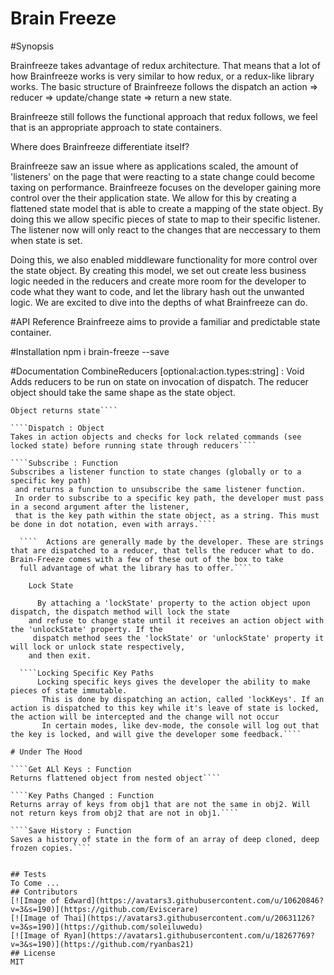 # Brain Freeze
#Synopsis

Brainfreeze takes advantage of redux architecture. That means that a lot of how Brainfreeze works is very similar to how redux, or a redux-like library works. The basic structure of Brainfreeze follows the dispatch an action => reducer => update/change state => return a new state.

Brainfreeze still follows the functional approach that redux follows, we feel that is an appropriate approach to state containers.

Where does Brainfreeze differentiate itself?

Brainfreeze saw an issue where as applications scaled, the amount of 'listeners' on the page that were reacting to a state change could become taxing on performance. Brainfreeze focuses on the developer gaining more control over the their application state. We allow for this by creating a flattened state model that is able to create a mapping of the state object. By doing this we allow specific pieces of state to map to their specific listener. The listener now will only react to the changes that are neccessary to them when state is set.

Doing this, we also enabled middleware functionality for more control over the state object. By creating this model, we set out create less business logic needed in the reducers and create more room for the developer to code what they want to code, and let the library hash out the unwanted logic. We are excited to dive into the depths of what Brainfreeze can do.

#API Reference
Brainfreeze aims to provide a familiar and predictable state container.

#Installation
        npm i brain-freeze --save

#Documentation
CombineReducers [optional:action.types:string] : Void
Adds reducers to be run on state on invocation of dispatch.
The reducer object should take the same shape as the state object.

```Get State : Object
Object returns state````

````Dispatch : Object
Takes in action objects and checks for lock related commands (see locked state) before running state through reducers````

````Subscribe : Function
Subscribes a listener function to state changes (globally or to a specific key path)
 and returns a function to unsubscribe the same listener function.
 In order to subscribe to a specific key path, the developer must pass in a second argument after the listener,
 that is the key path within the state object, as a string. This must be done in dot notation, even with arrays.````

  ````  Actions are generally made by the developer. These are strings that are dispatched to a reducer, that tells the reducer what to do. Brain-Freeze comes with a few of these out of the box to take
  full advantage of what the library has to offer.````

    Lock State

      By attaching a 'lockState' property to the action object upon dispatch, the dispatch method will lock the state
    and refuse to change state until it receives an action object with the 'unlockState' property. If the
     dispatch method sees the 'lockState' or 'unlockState' property it will lock or unlock state respectively,
    and then exit.

  ````Locking Specific Key Paths
      Locking specific keys gives the developer the ability to make pieces of state immutable.
       This is done by dispatching an action, called 'lockKeys'. If an action is dispatched to this key while it's leave of state is locked, the action will be intercepted and the change will not occur
       In certain modes, like dev-mode, the console will log out that the key is locked, and will give the developer some feedback.````

# Under The Hood

````Get ALl Keys : Function
Returns flattened object from nested object````

````Key Paths Changed : Function
Returns array of keys from obj1 that are not the same in obj2. Will not return keys from obj2 that are not in obj1.````

````Save History : Function
Saves a history of state in the form of an array of deep cloned, deep frozen copies.````


## Tests
To Come ...
## Contributors
[![Image of Edward](https://avatars3.githubusercontent.com/u/10620846?v=3&s=190)](https://github.com/Eviscerare)
[![Image of Thai](https://avatars3.githubusercontent.com/u/20631126?v=3&s=190)](https://github.com/soleiluwedu)
[![Image of Ryan](https://avatars1.githubusercontent.com/u/18267769?v=3&s=190)](https://github.com/ryanbas21)
## License
MIT
